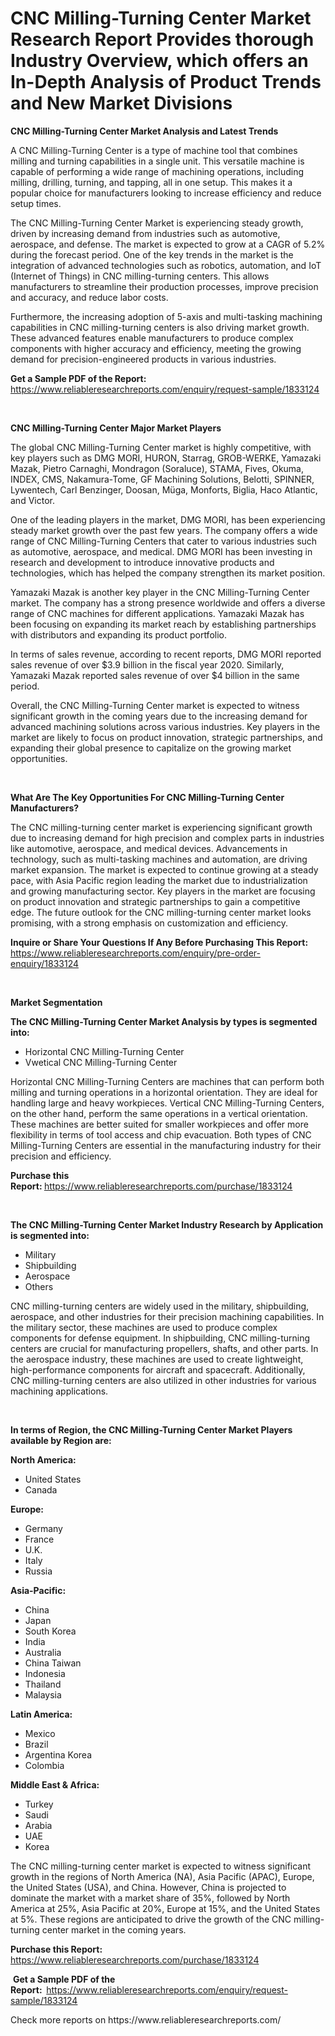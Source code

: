 <p><h1>CNC Milling-Turning Center Market Research Report Provides thorough Industry Overview, which offers an In-Depth Analysis of Product Trends and New Market Divisions</h1></p><p><strong>CNC Milling-Turning Center Market Analysis and Latest Trends</strong></p>
<p><p>A CNC Milling-Turning Center is a type of machine tool that combines milling and turning capabilities in a single unit. This versatile machine is capable of performing a wide range of machining operations, including milling, drilling, turning, and tapping, all in one setup. This makes it a popular choice for manufacturers looking to increase efficiency and reduce setup times.</p><p>The CNC Milling-Turning Center Market is experiencing steady growth, driven by increasing demand from industries such as automotive, aerospace, and defense. The market is expected to grow at a CAGR of 5.2% during the forecast period. One of the key trends in the market is the integration of advanced technologies such as robotics, automation, and IoT (Internet of Things) in CNC milling-turning centers. This allows manufacturers to streamline their production processes, improve precision and accuracy, and reduce labor costs.</p><p>Furthermore, the increasing adoption of 5-axis and multi-tasking machining capabilities in CNC milling-turning centers is also driving market growth. These advanced features enable manufacturers to produce complex components with higher accuracy and efficiency, meeting the growing demand for precision-engineered products in various industries.</p></p>
<p><strong>Get a Sample PDF of the Report:&nbsp;</strong> <a href="https://www.reliableresearchreports.com/enquiry/request-sample/1833124">https://www.reliableresearchreports.com/enquiry/request-sample/1833124</a></p>
<p>&nbsp;</p>
<p><strong>CNC Milling-Turning Center Major Market Players</strong></p>
<p><p>The global CNC Milling-Turning Center market is highly competitive, with key players such as DMG MORI, HURON, Starrag, GROB-WERKE, Yamazaki Mazak, Pietro Carnaghi, Mondragon (Soraluce), STAMA, Fives, Okuma, INDEX, CMS, Nakamura-Tome, GF Machining Solutions, Belotti, SPINNER, Lywentech, Carl Benzinger, Doosan, Müga, Monforts, Biglia, Haco Atlantic, and Victor.</p><p>One of the leading players in the market, DMG MORI, has been experiencing steady market growth over the past few years. The company offers a wide range of CNC Milling-Turning Centers that cater to various industries such as automotive, aerospace, and medical. DMG MORI has been investing in research and development to introduce innovative products and technologies, which has helped the company strengthen its market position.</p><p>Yamazaki Mazak is another key player in the CNC Milling-Turning Center market. The company has a strong presence worldwide and offers a diverse range of CNC machines for different applications. Yamazaki Mazak has been focusing on expanding its market reach by establishing partnerships with distributors and expanding its product portfolio.</p><p>In terms of sales revenue, according to recent reports, DMG MORI reported sales revenue of over $3.9 billion in the fiscal year 2020. Similarly, Yamazaki Mazak reported sales revenue of over $4 billion in the same period.</p><p>Overall, the CNC Milling-Turning Center market is expected to witness significant growth in the coming years due to the increasing demand for advanced machining solutions across various industries. Key players in the market are likely to focus on product innovation, strategic partnerships, and expanding their global presence to capitalize on the growing market opportunities.</p></p>
<p>&nbsp;</p>
<p><strong>What Are The Key Opportunities For CNC Milling-Turning Center Manufacturers?</strong></p>
<p><p>The CNC milling-turning center market is experiencing significant growth due to increasing demand for high precision and complex parts in industries like automotive, aerospace, and medical devices. Advancements in technology, such as multi-tasking machines and automation, are driving market expansion. The market is expected to continue growing at a steady pace, with Asia Pacific region leading the market due to industrialization and growing manufacturing sector. Key players in the market are focusing on product innovation and strategic partnerships to gain a competitive edge. The future outlook for the CNC milling-turning center market looks promising, with a strong emphasis on customization and efficiency.</p></p>
<p><strong>Inquire or Share Your Questions If Any Before Purchasing This Report:</strong> <a href="https://www.reliableresearchreports.com/enquiry/pre-order-enquiry/1833124">https://www.reliableresearchreports.com/enquiry/pre-order-enquiry/1833124</a></p>
<p>&nbsp;</p>
<p><strong>Market Segmentation</strong></p>
<p><strong>The CNC Milling-Turning Center Market Analysis by types is segmented into:</strong></p>
<p><ul><li>Horizontal CNC Milling-Turning Center</li><li>Vwetical CNC Milling-Turning Center</li></ul></p>
<p><p>Horizontal CNC Milling-Turning Centers are machines that can perform both milling and turning operations in a horizontal orientation. They are ideal for handling large and heavy workpieces. Vertical CNC Milling-Turning Centers, on the other hand, perform the same operations in a vertical orientation. These machines are better suited for smaller workpieces and offer more flexibility in terms of tool access and chip evacuation. Both types of CNC Milling-Turning Centers are essential in the manufacturing industry for their precision and efficiency.</p></p>
<p><strong>Purchase this Report:&nbsp;</strong><a href="https://www.reliableresearchreports.com/purchase/1833124">https://www.reliableresearchreports.com/purchase/1833124</a></p>
<p>&nbsp;</p>
<p><strong>The CNC Milling-Turning Center Market Industry Research by Application is segmented into:</strong></p>
<p><ul><li>Military</li><li>Shipbuilding</li><li>Aerospace</li><li>Others</li></ul></p>
<p><p>CNC milling-turning centers are widely used in the military, shipbuilding, aerospace, and other industries for their precision machining capabilities. In the military sector, these machines are used to produce complex components for defense equipment. In shipbuilding, CNC milling-turning centers are crucial for manufacturing propellers, shafts, and other parts. In the aerospace industry, these machines are used to create lightweight, high-performance components for aircraft and spacecraft. Additionally, CNC milling-turning centers are also utilized in other industries for various machining applications.</p></p>
<p>&nbsp;</p>
<p><strong>In terms of Region, the CNC Milling-Turning Center Market Players available by Region are:</strong></p>
<p>
    <p> <strong> North America: </strong>
        <ul>
            <li>United States</li>
            <li>Canada</li>
        </ul>
        </p> 
    <p> <strong> Europe: </strong>
        <ul>
            <li>Germany</li>
            <li>France</li>
            <li>U.K.</li>
            <li>Italy</li>
            <li>Russia</li>
        </ul>
        </p> 
    <p> <strong> Asia-Pacific: </strong>
        <ul>
            <li>China</li>
            <li>Japan</li>
            <li>South Korea</li>
            <li>India</li>
            <li>Australia</li>
            <li>China Taiwan</li>
            <li>Indonesia</li>
            <li>Thailand</li>
            <li>Malaysia</li>
        </ul>
        </p> 
    <p> <strong> Latin America: </strong>
        <ul>
            <li>Mexico</li>
            <li>Brazil</li>
            <li>Argentina Korea</li>
            <li>Colombia</li>
        </ul>
        </p> 
    <p> <strong> Middle East & Africa: </strong>
        <ul>
            <li>Turkey</li>
            <li>Saudi</li>
            <li>Arabia</li>
            <li>UAE</li>
            <li>Korea</li>
        </ul>
    </p>
    </p>
<p><p>The CNC milling-turning center market is expected to witness significant growth in the regions of North America (NA), Asia Pacific (APAC), Europe, the United States (USA), and China. However, China is projected to dominate the market with a market share of 35%, followed by North America at 25%, Asia Pacific at 20%, Europe at 15%, and the United States at 5%. These regions are anticipated to drive the growth of the CNC milling-turning center market in the coming years.</p></p>
<p><strong>Purchase this Report: </strong><a href="https://www.reliableresearchreports.com/purchase/1833124">https://www.reliableresearchreports.com/purchase/1833124</a></p>
<p>&nbsp;<strong>Get a Sample PDF of the Report:&nbsp;&nbsp;</strong><a href="https://www.reliableresearchreports.com/enquiry/request-sample/1833124">https://www.reliableresearchreports.com/enquiry/request-sample/1833124</a></p>
<p><strong></strong></p>
<p>Check more reports on https://www.reliableresearchreports.com/</p>